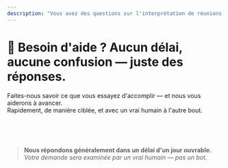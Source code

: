 ```yaml
---
description: "Vous avez des questions sur l'interprétation de réunions alimentée par l'IA, la communication multilingue ou l'intégration d'entreprise ? Nous sommes là pour vous aider — rapidement, humainement et sans confusion."
---
```


# 💬 Besoin d'aide ? Aucun délai, aucune confusion — juste des réponses.

Faites-nous savoir ce que vous essayez d'accomplir — et nous vous aiderons à avancer.  
Rapidement, de manière ciblée, et avec un vrai humain à l'autre bout.

<br>

<ContactForm   
  formStyle="margin: 1rem auto;"  
  categoryLabel="Qu\'est-ce qui vous amène chez InterMind aujourd\'hui ? *"  
  categoryPlaceholderText="Choisissez votre raison principale…"  
  messageLabel="Dites-nous en plus *"  
  messagePlaceholderText="Tout ce que vous aimeriez partager — objectifs, contexte ou détails techniques."  
  buttonText="Obtenir de l\'aide d\'expert maintenant"  
  :services="[
    'J\'ai besoin d\'aide pour commencer',
    'Je veux programmer une démonstration',
    'J\'ai un problème technique ou un bug',
    'J\'ai besoin d\'aide avec l\'intégration de réunions',
    'J\'ai des questions sur la qualité de traduction',
    'J\'ai besoin d\'assistance pour l\'intégration d\'équipe',
    'J\'ai des questions de facturation ou d\'abonnement',
    'Je veux explorer les fonctionnalités d\'entreprise',
    'Question générale ou commentaire'
  ]" />

<br>

> **Nous répondons généralement dans un délai d'un jour ouvrable.**
> _Votre demande sera examinée par un vrai humain — pas un bot._